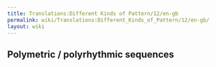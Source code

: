 ```yaml
---
title: Translations:Different Kinds of Pattern/12/en-gb
permalink: wiki/Translations:Different_Kinds_of_Pattern/12/en-gb/
layout: wiki
---
```


## Polymetric / polyrhythmic sequences
